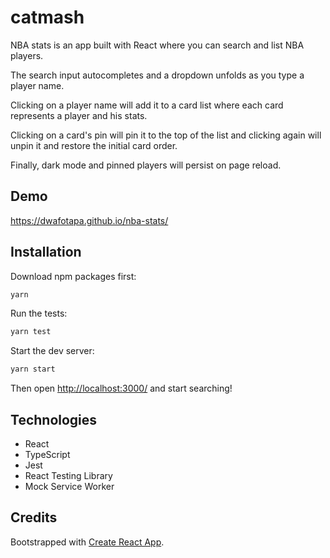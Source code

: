 # catmash

NBA stats is an app built with React where you can search and list NBA players.

The search input autocompletes and a dropdown unfolds as you type a player name.

Clicking on a player name will add it to a card list where each card represents a player and his stats.

Clicking on a card's pin will pin it to the top of the list and clicking again will unpin it and restore the initial card order.

Finally, dark mode and pinned players will persist on page reload.

## Demo

https://dwafotapa.github.io/nba-stats/

## Installation

Download npm packages first:
```sh
yarn
```

Run the tests:
```sh
yarn test
```

Start the dev server:
```sh
yarn start
```

Then open [http://localhost:3000/](http://localhost:3000/) and start searching!

## Technologies

- React
- TypeScript
- Jest
- React Testing Library
- Mock Service Worker

## Credits

Bootstrapped with [Create React App](https://github.com/facebook/create-react-app).